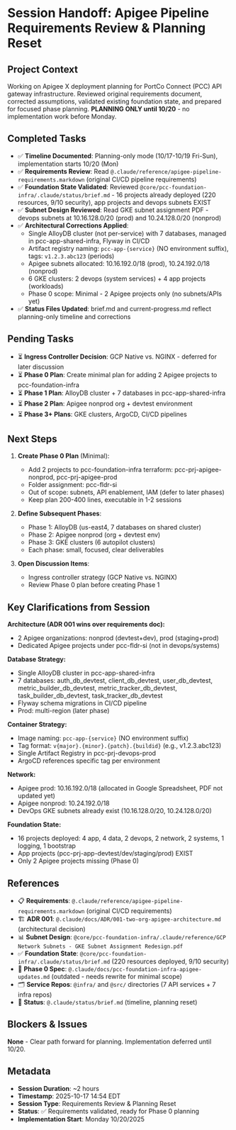 # Session Handoff: Apigee Pipeline Requirements Review & Planning Reset

## Project Context

Working on Apigee X deployment planning for PortCo Connect (PCC) API gateway infrastructure. Reviewed original requirements document, corrected assumptions, validated existing foundation state, and prepared for focused phase planning. **PLANNING ONLY until 10/20** - no implementation work before Monday.

## Completed Tasks

- ✅ **Timeline Documented**: Planning-only mode (10/17-10/19 Fri-Sun), implementation starts 10/20 (Mon)
- ✅ **Requirements Review**: Read `@.claude/reference/apigee-pipeline-requirements.markdown` (original CI/CD pipeline requirements)
- ✅ **Foundation State Validated**: Reviewed `@core/pcc-foundation-infra/.claude/status/brief.md` - 16 projects already deployed (220 resources, 9/10 security), app projects and devops subnets EXIST
- ✅ **Subnet Design Reviewed**: Read GKE subnet assignment PDF - devops subnets at 10.16.128.0/20 (prod) and 10.24.128.0/20 (nonprod)
- ✅ **Architectural Corrections Applied**:
  - Single AlloyDB cluster (not per-service) with 7 databases, managed in pcc-app-shared-infra, Flyway in CI/CD
  - Artifact registry naming: `pcc-app-{service}` (NO environment suffix), tags: `v1.2.3.abc123` (periods)
  - Apigee subnets allocated: 10.16.192.0/18 (prod), 10.24.192.0/18 (nonprod)
  - 6 GKE clusters: 2 devops (system services) + 4 app projects (workloads)
  - Phase 0 scope: Minimal - 2 Apigee projects only (no subnets/APIs yet)
- ✅ **Status Files Updated**: brief.md and current-progress.md reflect planning-only timeline and corrections

## Pending Tasks

- ⏳ **Ingress Controller Decision**: GCP Native vs. NGINX - deferred for later discussion
- ⏳ **Phase 0 Plan**: Create minimal plan for adding 2 Apigee projects to pcc-foundation-infra
- ⏳ **Phase 1 Plan**: AlloyDB cluster + 7 databases in pcc-app-shared-infra
- ⏳ **Phase 2 Plan**: Apigee nonprod org + devtest environment
- ⏳ **Phase 3+ Plans**: GKE clusters, ArgoCD, CI/CD pipelines

## Next Steps

1. **Create Phase 0 Plan** (Minimal):
   - Add 2 projects to pcc-foundation-infra terraform: pcc-prj-apigee-nonprod, pcc-prj-apigee-prod
   - Folder assignment: pcc-fldr-si
   - Out of scope: subnets, API enablement, IAM (defer to later phases)
   - Keep plan 200-400 lines, executable in 1-2 sessions

2. **Define Subsequent Phases**:
   - Phase 1: AlloyDB (us-east4, 7 databases on shared cluster)
   - Phase 2: Apigee nonprod (org + devtest env)
   - Phase 3: GKE clusters (6 autopilot clusters)
   - Each phase: small, focused, clear deliverables

3. **Open Discussion Items**:
   - Ingress controller strategy (GCP Native vs. NGINX)
   - Review Phase 0 plan before creating Phase 1

## Key Clarifications from Session

**Architecture (ADR 001 wins over requirements doc):**
- 2 Apigee organizations: nonprod (devtest+dev), prod (staging+prod)
- Dedicated Apigee projects under pcc-fldr-si (not in devops/systems)

**Database Strategy:**
- Single AlloyDB cluster in pcc-app-shared-infra
- 7 databases: auth_db_devtest, client_db_devtest, user_db_devtest, metric_builder_db_devtest, metric_tracker_db_devtest, task_builder_db_devtest, task_tracker_db_devtest
- Flyway schema migrations in CI/CD pipeline
- Prod: multi-region (later phase)

**Container Strategy:**
- Image naming: `pcc-app-{service}` (NO environment suffix)
- Tag format: `v{major}.{minor}.{patch}.{buildid}` (e.g., v1.2.3.abc123)
- Single Artifact Registry in pcc-prj-devops-prod
- ArgoCD references specific tag per environment

**Network:**
- Apigee prod: 10.16.192.0/18 (allocated in Google Spreadsheet, PDF not updated yet)
- Apigee nonprod: 10.24.192.0/18
- DevOps GKE subnets already exist (10.16.128.0/20, 10.24.128.0/20)

**Foundation State:**
- 16 projects deployed: 4 app, 4 data, 2 devops, 2 network, 2 systems, 1 logging, 1 bootstrap
- App projects (pcc-prj-app-devtest/dev/staging/prod) EXIST
- Only 2 Apigee projects missing (Phase 0)

## References

- 📋 **Requirements**: `@.claude/reference/apigee-pipeline-requirements.markdown` (original CI/CD requirements)
- 🏗️ **ADR 001**: `@.claude/docs/ADR/001-two-org-apigee-architecture.md` (architectural decision)
- 📊 **Subnet Design**: `@core/pcc-foundation-infra/.claude/reference/GCP Network Subnets - GKE Subnet Assignment Redesign.pdf`
- ✅ **Foundation State**: `@core/pcc-foundation-infra/.claude/status/brief.md` (220 resources deployed, 9/10 security)
- 📝 **Phase 0 Spec**: `@.claude/docs/pcc-foundation-infra-apigee-updates.md` (outdated - needs rewrite for minimal scope)
- 🗂️ **Service Repos**: `@infra/` and `@src/` directories (7 API services + 7 infra repos)
- 📅 **Status**: `@.claude/status/brief.md` (timeline, planning reset)

## Blockers & Issues

**None** - Clear path forward for planning. Implementation deferred until 10/20.

## Metadata

- **Session Duration**: ~2 hours
- **Timestamp**: 2025-10-17 14:54 EDT
- **Session Type**: Requirements Review & Planning Reset
- **Status**: ✅ Requirements validated, ready for Phase 0 planning
- **Implementation Start**: Monday 10/20/2025
